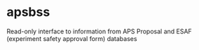 # apsbss
Read-only interface to information from APS Proposal and ESAF (experiment safety approval form) databases
